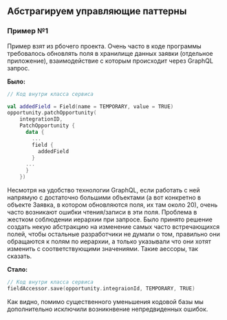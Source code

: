 ## Абстрагируем управляющие паттерны

### Пример №1
Пример взят из рбочего проекта. Очень часто в коде программы требовалось обновлять поля в хранилище данных заявки (отдельное приложение), взаимодействие с которым происходит через GraphQL запрос.

**Было:**
``` Kotlin
// Код внутри класса сервиса

val addedField = Field(name = TEMPORARY, value = TRUE)
opportunity.patchOpportunity(
    integrationID,
    PatchOpportunity {
      data {
        ...
        field {
          addedField
        }
      ...
      }
    })
```

Несмотря на удобство технологии GraphQL, если работать с ней напрямую с достаточно большими объектами (а вот конкретно в объекте Заявка, в котором обновляются поля, их там около 20), очень часто возникают ошибки чтения/записи в эти поля. Проблема в жестком соблюдении иерархии при запросе.
Было принято решение создать некую абстракцию на изменение самых часто встречающихся полей, чтобы остальные разработчики не думали о том, правильно они обращаются к полям по иерархии, а только указывали что они хотят изменить с соответствующими значениями. Такие аессоры, так сказать.

**Стало:**
``` Kotlin
// Код внутри класса сервиса
fieldAccessor.save(opportunity.integraionId, TEMPORARY, TRUE)
```

Как видно, помимо существенного уменьшения кодовой базы мы дополнительно исключили возникнвение непредвиденных ошибок.

